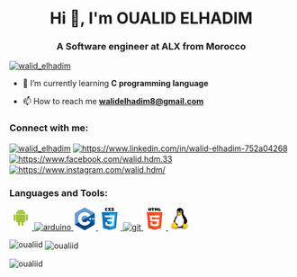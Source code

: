 <h1 align="center">Hi 👋, I'm OUALID ELHADIM</h1>
<h3 align="center">A Software engineer at ALX from Morocco</h3>

<p align="left"> <a href="https://twitter.com/walid_elhadim" target="blank"><img src="https://img.shields.io/twitter/follow/walid_elhadim?logo=twitter&style=for-the-badge" alt="walid_elhadim" /></a> </p>

- 🌱 I’m currently learning **C programming language**

- 📫 How to reach me **walidelhadim8@gmail.com**

<h3 align="left">Connect with me:</h3>
<p align="left">
<a href="https://twitter.com/walid_elhadim" target="blank"><img align="center" src="https://raw.githubusercontent.com/rahuldkjain/github-profile-readme-generator/master/src/images/icons/Social/twitter.svg" alt="walid_elhadim" height="30" width="40" /></a>
<a href="https://linkedin.com/in/https://www.linkedin.com/in/walid-elhadim-752a04268" target="blank"><img align="center" src="https://raw.githubusercontent.com/rahuldkjain/github-profile-readme-generator/master/src/images/icons/Social/linked-in-alt.svg" alt="https://www.linkedin.com/in/walid-elhadim-752a04268" height="30" width="40" /></a>
<a href="https://fb.com/https://www.facebook.com/walid.hdm.33" target="blank"><img align="center" src="https://raw.githubusercontent.com/rahuldkjain/github-profile-readme-generator/master/src/images/icons/Social/facebook.svg" alt="https://www.facebook.com/walid.hdm.33" height="30" width="40" /></a>
<a href="https://instagram.com/https://www.instagram.com/walid.hdm/" target="blank"><img align="center" src="https://raw.githubusercontent.com/rahuldkjain/github-profile-readme-generator/master/src/images/icons/Social/instagram.svg" alt="https://www.instagram.com/walid.hdm/" height="30" width="40" /></a>
</p>

<h3 align="left">Languages and Tools:</h3>
<p align="left"> <a href="https://developer.android.com" target="_blank" rel="noreferrer"> <img src="https://raw.githubusercontent.com/devicons/devicon/master/icons/android/android-original-wordmark.svg" alt="android" width="40" height="40"/> </a> <a href="https://www.arduino.cc/" target="_blank" rel="noreferrer"> <img src="https://cdn.worldvectorlogo.com/logos/arduino-1.svg" alt="arduino" width="40" height="40"/> </a> <a href="https://www.w3schools.com/cpp/" target="_blank" rel="noreferrer"> <img src="https://raw.githubusercontent.com/devicons/devicon/master/icons/cplusplus/cplusplus-original.svg" alt="cplusplus" width="40" height="40"/> </a> <a href="https://www.w3schools.com/css/" target="_blank" rel="noreferrer"> <img src="https://raw.githubusercontent.com/devicons/devicon/master/icons/css3/css3-original-wordmark.svg" alt="css3" width="40" height="40"/> </a> <a href="https://git-scm.com/" target="_blank" rel="noreferrer"> <img src="https://www.vectorlogo.zone/logos/git-scm/git-scm-icon.svg" alt="git" width="40" height="40"/> </a> <a href="https://www.w3.org/html/" target="_blank" rel="noreferrer"> <img src="https://raw.githubusercontent.com/devicons/devicon/master/icons/html5/html5-original-wordmark.svg" alt="html5" width="40" height="40"/> </a> <a href="https://www.linux.org/" target="_blank" rel="noreferrer"> <img src="https://raw.githubusercontent.com/devicons/devicon/master/icons/linux/linux-original.svg" alt="linux" width="40" height="40"/> </a> </p>

<p><img align="left" src="https://github-readme-stats.vercel.app/api/top-langs?username=oualiid&show_icons=true&locale=en&layout=compact" alt="oualiid" /></p>

<p>&nbsp;<img align="center" src="https://github-readme-stats.vercel.app/api?username=oualiid&show_icons=true&locale=en" alt="oualiid" /></p>

<p><img align="center" src="https://github-readme-streak-stats.herokuapp.com/?user=oualiid&" alt="oualiid" /></p>
